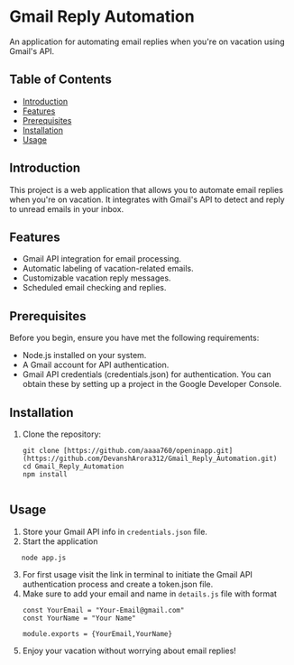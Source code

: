 ﻿# Gmail Reply Automation

An application for automating email replies when you're on vacation using Gmail's API.

## Table of Contents

- [Introduction](#introduction)
- [Features](#features)
- [Prerequisites](#prerequisites)
- [Installation](#installation)
- [Usage](#usage)

## Introduction

This project is a web application that allows you to automate email replies when you're on vacation. It integrates with Gmail's API to detect and reply to unread emails in your inbox.

## Features

- Gmail API integration for email processing.
- Automatic labeling of vacation-related emails.
- Customizable vacation reply messages.
- Scheduled email checking and replies.

## Prerequisites

Before you begin, ensure you have met the following requirements:

- Node.js installed on your system.
- A Gmail account for API authentication.
- Gmail API credentials (credentials.json) for authentication. You can obtain these by setting up a project in the Google Developer Console.

## Installation

1. Clone the repository:

   ```shell
   git clone [https://github.com/aaaa760/openinapp.git](https://github.com/DevanshArora312/Gmail_Reply_Automation.git)
   cd Gmail_Reply_Automation
   npm install


 ## Usage

   
1. Store your Gmail API info in `credentials.json` file.
2. Start the application
```
   node app.js
```
3. For first usage visit the link in terminal to initiate the Gmail API authentication process and create a token.json file.
4. Make sure to add your email and name in `details.js` file with format
   ```
   const YourEmail = "Your-Email@gmail.com"
   const YourName = "Your Name"
   
   module.exports = {YourEmail,YourName} 
   ```
6. Enjoy your vacation without worrying about email replies!

